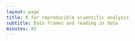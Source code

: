 ```yaml
---
layout: page
title: R for reproducible scientific analysis
subtitle: Data frames and reading in data
minutes: 45
---
```







































































